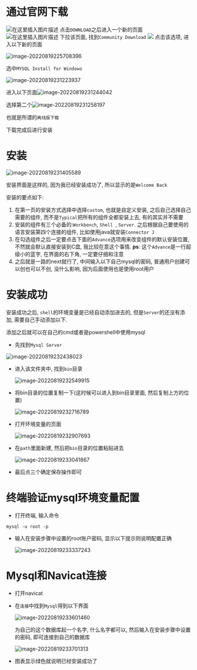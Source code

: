 # 通过官网下载
![在这里插入图片描述](E:\Typora\ty_Photo\a4eb3eae42bc44dca2e34e59f67ca45a.png)
点击`DOWNLOAD`之后进入一个新的页面
![在这里插入图片描述](E:\Typora\ty_Photo\3d420539208c41e289d637c2a6d1f973.png)
下拉该页面, 找到`Community Download`
![](E:\Typora\ty_Photo\959540943e774650bb1358a8cae2919a.png)
点击该选项, 进入以下新的页面

![image-20220819225708396](E:\Typora\ty_Photo\image-20220819225708396.png)

选中`MYSQL Install for Windows`

![image-20220819231223937](E:\Typora\ty_Photo\image-20220819231223937.png)

进入以下页面![image-20220819231244042](E:\Typora\ty_Photo\image-20220819231244042.png)

选择第二个![image-20220819231258197](E:\Typora\ty_Photo\image-20220819231258197.png)

也就是所谓的`离线版下载`

下载完成后进行安装



# 安装

![image-20220819231405589](E:\Typora\ty_Photo\image-20220819231405589.png)

安装界面是这样的, 因为我已经安装成功了, 所以显示的是`Welcome Back`

安装的要点如下:

1. 在第一页的安装方式选择中选择`custom`, 也就是自定义安装, 之后自己选择自己需要的组件, 而不是`Typical`把所有的组件全都安装上去, 有的其实并不需要
2. 安装的组件有三个必备的:`Workbench`, `Shell `, `Server`. 之后根据自己要使用的语言安装第四个连接的组件, 比如使用java就安装`Connector J `
3. 在勾选组件之后一定要点击下面的`Advance`选项用来改变组件的默认安装位置, 不然就会默认直接安装到C盘, 我比较在意这个事情. **ps**: 这个`Advance`是一行超级小的蓝字, 在界面的右下角, 一定要仔细和注意
4. 之后就是一路的next就行了, 中间输入以下自己mysql的密码, 普通用户创建可以创也可以不创, 没什么影响, 因为后面使用也是使用root用户

# 安装成功

安装成功之后, `shell`的环境变量是已经自动添加进去的,  但是`Server`的还没有添加, 需要自己手动添加以下. 

添加之后就可以在自己的cmd或者是powershell中使用mysql



- 先找到`Mysql Server`

![image-20220819232438023](E:\Typora\ty_Photo\image-20220819232438023.png)

- 进入该文件夹中, 找到`bin`目录

  ![image-20220819232549915](E:\Typora\ty_Photo\image-20220819232549915.png)

- 将bin目录的位置复制一下(这时候可以进入到bin目录里面, 然后复制上方的位置)

  ![image-20220819232716789](E:\Typora\ty_Photo\image-20220819232716789.png)

- 打开环境变量的页面

  ![image-20220819232907693](E:\Typora\ty_Photo\image-20220819232907693.png)

- 在`path`里面新建, 然后把`bin`目录的位置粘贴进去

  ![image-20220819233041867](E:\Typora\ty_Photo\image-20220819233041867.png)

- 最后点三个确定保存操作即可

# 终端验证mysql环境变量配置

- 打开终端, 输入命令

```mysql
mysql -u root -p
```

- 输入在安装步骤中设置的root账户密码, 显示以下提示则说明配置正确

  ![image-20220819233337243](E:\Typora\ty_Photo\image-20220819233337243.png)



# Mysql和Navicat连接

- 打开navicat

- 在`连接`中找到`Mysql`得到以下界面

  ![image-20220819233601460](E:\Typora\ty_Photo\image-20220819233601460.png)

  为自己的这个数据库起一个名字, 什么名字都可以, 然后输入在安装步骤中设置的密码, 即可连接到自己的数据库

  ![image-20220819233701313](E:\Typora\ty_Photo\image-20220819233701313.png)

- 图表显示绿色就说明已经安装成功了